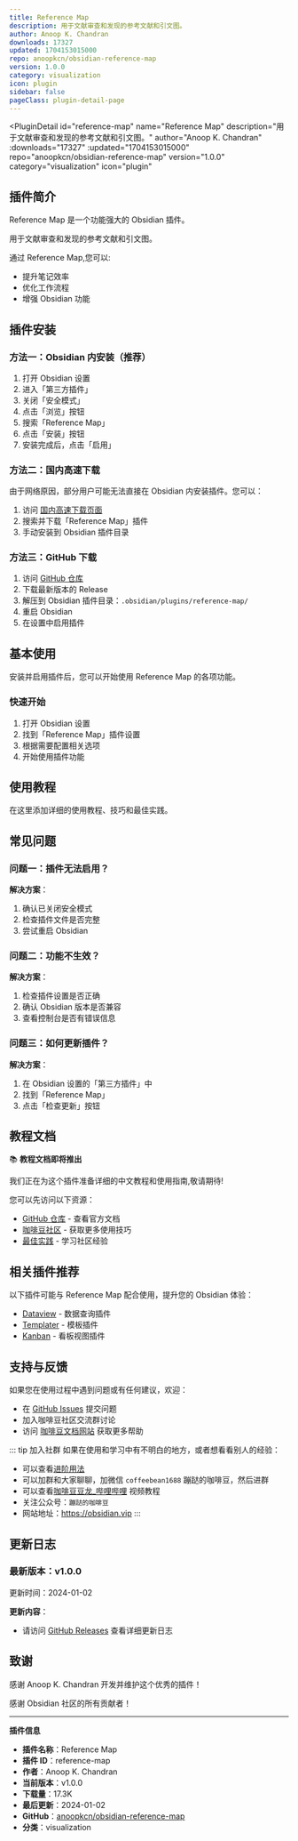 ```yaml
---
title: Reference Map
description: 用于文献审查和发现的参考文献和引文图。
author: Anoop K. Chandran
downloads: 17327
updated: 1704153015000
repo: anoopkcn/obsidian-reference-map
version: 1.0.0
category: visualization
icon: plugin
sidebar: false
pageClass: plugin-detail-page
---
```


<PluginDetail
  id="reference-map"
  name="Reference Map"
  description="用于文献审查和发现的参考文献和引文图。"
  author="Anoop K. Chandran"
  :downloads="17327"
  :updated="1704153015000"
  repo="anoopkcn/obsidian-reference-map"
  version="1.0.0"
  category="visualization"
  icon="plugin"
>

<!-- AUTO_GENERATED_START -->
## 插件简介

Reference Map 是一个功能强大的 Obsidian 插件。

用于文献审查和发现的参考文献和引文图。

通过 Reference Map,您可以:

- 提升笔记效率
- 优化工作流程
- 增强 Obsidian 功能

<!-- AUTO_GENERATED_END -->

<!-- AUTO_GENERATED_START -->
## 插件安装

### 方法一：Obsidian 内安装（推荐）

1. 打开 Obsidian 设置
2. 进入「第三方插件」
3. 关闭「安全模式」
4. 点击「浏览」按钮
5. 搜索「Reference Map」
6. 点击「安装」按钮
7. 安装完成后，点击「启用」

### 方法二：国内高速下载

由于网络原因，部分用户可能无法直接在 Obsidian 内安装插件。您可以：

1. 访问 [国内高速下载页面](/zh/documentation/obsidian-plugins-download.html)
2. 搜索并下载「Reference Map」插件
3. 手动安装到 Obsidian 插件目录

### 方法三：GitHub 下载

1. 访问 [GitHub 仓库](https://github.com/anoopkcn/obsidian-reference-map)
2. 下载最新版本的 Release
3. 解压到 Obsidian 插件目录：`.obsidian/plugins/reference-map/`
4. 重启 Obsidian
5. 在设置中启用插件

## 基本使用

安装并启用插件后，您可以开始使用 Reference Map 的各项功能。

### 快速开始

1. 打开 Obsidian 设置
2. 找到「Reference Map」插件设置
3. 根据需要配置相关选项
4. 开始使用插件功能

<!-- AUTO_GENERATED_END -->

<!-- CUSTOM_CONTENT_START:tutorial -->
## 使用教程

在这里添加详细的使用教程、技巧和最佳实践。

<!-- CUSTOM_CONTENT_END:tutorial -->

<!-- SHARED_CONTENT_START -->
## 常见问题

### 问题一：插件无法启用？

**解决方案**：
1. 确认已关闭安全模式
2. 检查插件文件是否完整
3. 尝试重启 Obsidian

### 问题二：功能不生效？

**解决方案**：
1. 检查插件设置是否正确
2. 确认 Obsidian 版本是否兼容
3. 查看控制台是否有错误信息

### 问题三：如何更新插件？

**解决方案**：
1. 在 Obsidian 设置的「第三方插件」中
2. 找到「Reference Map」
3. 点击「检查更新」按钮

## 教程文档

📚 **教程文档即将推出**

我们正在为这个插件准备详细的中文教程和使用指南,敬请期待!

您可以先访问以下资源：
- [GitHub 仓库](https://github.com/anoopkcn/obsidian-reference-map) - 查看官方文档
- [咖啡豆社区](/zh/bases/) - 获取更多使用技巧
- [最佳实践](/zh/best-practices/) - 学习社区经验

## 相关插件推荐

以下插件可能与 Reference Map 配合使用，提升您的 Obsidian 体验：

- [Dataview](/zh/plugins/dataview.html) - 数据查询插件
- [Templater](/zh/plugins/templater-obsidian.html) - 模板插件
- [Kanban](/zh/plugins/obsidian-kanban.html) - 看板视图插件

## 支持与反馈

如果您在使用过程中遇到问题或有任何建议，欢迎：

- 在 [GitHub Issues](https://github.com/anoopkcn/obsidian-reference-map/issues) 提交问题
- 加入咖啡豆社区交流群讨论
- 访问 [咖啡豆文档网站](https://obsidian.vip) 获取更多帮助

::: tip 加入社群
如果在使用和学习中有不明白的地方，或者想看看别人的经验：
- 可以查看[进阶用法](/zh/advanced)
- 可以加群和大家聊聊，加微信 `coffeebean1688` 蹦跶的咖啡豆，然后进群
- 可以查看[咖啡豆豆龙_哔哩哔哩](https://space.bilibili.com/618777356) 视频教程
- 关注公众号：`蹦跶的咖啡豆`
- 网站地址：https://obsidian.vip
:::
<!-- SHARED_CONTENT_END -->

<!-- AUTO_GENERATED_START -->
## 更新日志

### 最新版本：v1.0.0

更新时间：2024-01-02

**更新内容**：
- 请访问 [GitHub Releases](https://github.com/anoopkcn/obsidian-reference-map/releases) 查看详细更新日志

## 致谢

感谢 Anoop K. Chandran 开发并维护这个优秀的插件！

感谢 Obsidian 社区的所有贡献者！

---

**插件信息**
- **插件名称**：Reference Map
- **插件 ID**：reference-map
- **作者**：Anoop K. Chandran
- **当前版本**：v1.0.0
- **下载量**：17.3K
- **最后更新**：2024-01-02
- **GitHub**：[anoopkcn/obsidian-reference-map](https://github.com/anoopkcn/obsidian-reference-map)
- **分类**：visualization
<!-- AUTO_GENERATED_END -->

</PluginDetail>

